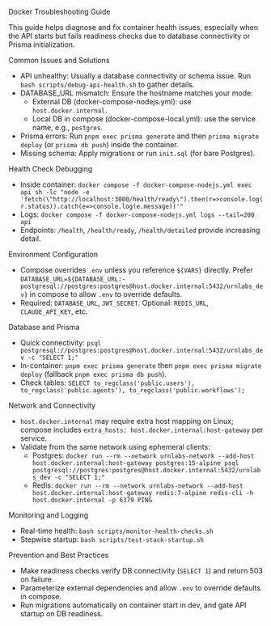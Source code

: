 Docker Troubleshooting Guide

This guide helps diagnose and fix container health issues, especially when the API starts but fails readiness checks due to database connectivity or Prisma initialization.

Common Issues and Solutions
- API unhealthy: Usually a database connectivity or schema issue. Run `bash scripts/debug-api-health.sh` to gather details.
- DATABASE_URL mismatch: Ensure the hostname matches your mode:
  - External DB (docker-compose-nodejs.yml): use `host.docker.internal`.
  - Local DB in compose (docker-compose-local.yml): use the service name, e.g., `postgres`.
- Prisma errors: Run `pnpm exec prisma generate` and then `prisma migrate deploy` (or `prisma db push`) inside the container.
- Missing schema: Apply migrations or run `init.sql` (for bare Postgres).

Health Check Debugging
- Inside container: `docker compose -f docker-compose-nodejs.yml exec api sh -lc "node -e 'fetch(\"http://localhost:3000/health/ready\").then(r=>console.log(r.status)).catch(e=>console.log(e.message))'"`
- Logs: `docker compose -f docker-compose-nodejs.yml logs --tail=200 api`
- Endpoints: `/health`, `/health/ready`, `/health/detailed` provide increasing detail.

Environment Configuration
- Compose overrides `.env` unless you reference `${VARS}` directly. Prefer `DATABASE_URL=${DATABASE_URL:-postgresql://postgres:postgres@host.docker.internal:5432/urnlabs_dev}` in compose to allow `.env` to override defaults.
- Required: `DATABASE_URL`, `JWT_SECRET`. Optional: `REDIS_URL`, `CLAUDE_API_KEY`, etc.

Database and Prisma
- Quick connectivity: `psql postgresql://postgres:postgres@host.docker.internal:5432/urnlabs_dev -c "SELECT 1;"`
- In-container: `pnpm exec prisma generate` then `pnpm exec prisma migrate deploy` (fallback `pnpm exec prisma db push`).
- Check tables: `SELECT to_regclass('public.users'), to_regclass('public.agents'), to_regclass('public.workflows');`

Network and Connectivity
- `host.docker.internal` may require extra host mapping on Linux; compose includes `extra_hosts: host.docker.internal:host-gateway` per service.
- Validate from the same network using ephemeral clients:
  - Postgres: `docker run --rm --network urnlabs-network --add-host host.docker.internal:host-gateway postgres:15-alpine psql postgresql://postgres:postgres@host.docker.internal:5432/urnlabs_dev -c "SELECT 1;"`
  - Redis: `docker run --rm --network urnlabs-network --add-host host.docker.internal:host-gateway redis:7-alpine redis-cli -h host.docker.internal -p 6379 PING`

Monitoring and Logging
- Real-time health: `bash scripts/monitor-health-checks.sh`
- Stepwise startup: `bash scripts/test-stack-startup.sh`

Prevention and Best Practices
- Make readiness checks verify DB connectivity (`SELECT 1`) and return 503 on failure.
- Parameterize external dependencies and allow `.env` to override defaults in compose.
- Run migrations automatically on container start in dev, and gate API startup on DB readiness.

